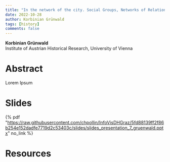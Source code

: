 ```yaml
---
title: "In the network of the city. Social Groups, Networks of Relations and Interactions in Late Medieval Vienna (1448-1466)" 
date: 2022-10-28
author: Korbinian Grünwald
tags: [history]
comments: false
---
```


**Korbinian Grünwald**\
Institute of Austrian Historical Research, University of Vienna

# Abstract 

Lorem Ipsum

# Slides

{% pdf "https://raw.githubusercontent.com/chpollin/InfoVisDHGraz/5fd88139ff2f86b254e152dadfe7719d2c53403c/slides/slides_presentation_7_gruenwald.pptx" no_link %}

# Resources